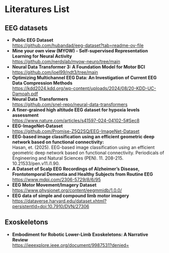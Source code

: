 # Literatures List
## EEG datasets
- **Public EEG Dataset**\
   https://github.com/hubandad/eeg-dataset?tab=readme-ov-file
- **Mine your own view (MYOW) - Self-supervised Representation Learning for Neural Activity**\
   https://github.com/nerdslab/myow-neuro/tree/main
- **Neural Data Transformer 3: A Foundation Model for Motor BCI**\
   https://github.com/joel99/ndt3/tree/main
- **Optimizing Multichannel EEG Data: An Investigation of Current EEG Data Compression Methods**\
   https://kdd2024.kdd.org/wp-content/uploads/2024/08/20-KDD-UC-Damoah.pdf
- **Neural Data Transformers**\
    https://github.com/snel-repo/neural-data-transformers
- **A finer-grained high altitude EEG dataset for hypoxia levels assessment**\
    https://www.nature.com/articles/s41597-024-04102-5#Sec8
- **EEG-ImageNet-Dataset**\
    https://github.com/Promise-Z5Q2SQ/EEG-ImageNet-Dataset
- **EEG-based image classification using an efficient geometric deep network based on functional connectivity:**\
 Hasan, et. (2025). EEG-based image classification using an efficient geometric deep network based on functional connectivity. Periodicals of Engineering and Natural Sciences (PEN). 11. 208-215. 10.21533/pen.v11.i1.90. 
- **A Dataset of Scalp EEG Recordings of Alzheimer’s Disease, Frontotemporal Dementia and Healthy Subjects from Routine EEG**\
  https://www.mdpi.com/2306-5729/8/6/95
- **EEG Motor Movement/Imagery Dataset**\
  https://www.physionet.org/content/eegmmidb/1.0.0/
- **EEG data of simple and compound limb motor imagery**\
  https://dataverse.harvard.edu/dataset.xhtml?persistentId=doi:10.7910/DVN/27306



## Exoskeletons
- **Embodiment for Robotic Lower-Limb Exoskeletons: A Narrative Review**\
  https://ieeexplore.ieee.org/document/9987531?denied=




